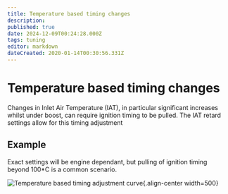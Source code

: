```yaml
---
title: Temperature based timing changes
description: 
published: true
date: 2024-12-09T00:24:28.000Z
tags: tuning
editor: markdown
dateCreated: 2020-01-14T00:30:56.331Z
---
```


# Temperature based timing changes
Changes in Inlet Air Temperature (IAT), in particular significant increases whilst under boost, can require ignition timing to be pulled. The IAT retard settings allow for this timing adjustment

## Example
Exact settings will be engine dependant, but pulling of ignition timing beyond 100\*C is a common scenario.

![Temperature based timing adjustment curve](/img/ignition/iat_retard.png){.align-center width=500}